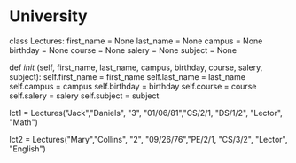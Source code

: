 # University

class Lectures: 
first_name = None 
last_name = None 
campus = None 
birthday = None 
course = None 
salery = None 
subject = None 

  def _init_ (self, first_name, last_name, campus, birthday, course, salery, subject): 
	self.first_name = first_name 
	self.last_name = last_name 
	self.campus = campus 
	self.birthday = birthday 
	self.course = course 
	self.salery = salery 
	self.subject = subject 

lct1 = Lectures("Jack","Daniels", "3", "01/06/81","CS/2/1, "DS/1/2", "Lector", "Math")

lct2 = Lectures("Mary","Collins", "2", "09/26/76","PE/2/1, "CS/3/2", "Lector", "English")
